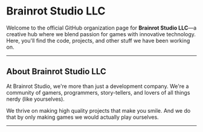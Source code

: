 # Brainrot Studio LLC

Welcome to the official GitHub organization page for **Brainrot Studio LLC**—a creative hub where we blend passion for games with innovative technology. Here, you'll find the code, projects, and other stuff we have been working on.

---

## About Brainrot Studio LLC

At Brainrot Studio, we're more than just a development company.  We're a community of gamers, programmers, story-tellers, and lovers of all things nerdy (like yourselves).

We thrive on making high quality projects that make you smile.  And we do that by only making games we would actually play ourselves.

---
